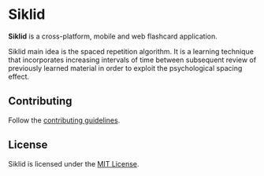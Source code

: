 # Siklid

**Siklid** is a cross-platform, mobile and web flashcard application.

Siklid main idea is the spaced repetition algorithm. It is a learning technique that incorporates increasing intervals
of time between subsequent review of previously learned material in order to exploit the psychological spacing effect.

## Contributing

Follow the [contributing guidelines](CONTRIBUTING.md).

## License

Siklid is licensed under the [MIT License](LICENSE).
